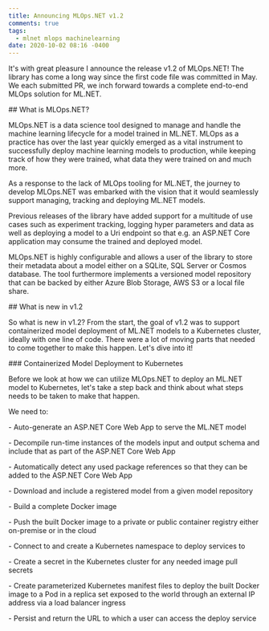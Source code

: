 ```yaml
---
title: Announcing MLOps.NET v1.2
comments: true
tags:
  - mlnet mlops machinelearning
date: 2020-10-02 08:16 -0400
---
```

It's with great pleasure I announce the release v1.2 of MLOps.NET! The library has come a long way since the first code file was committed in May. We each submitted PR, we inch forward towards a complete end-to-end MLOps solution for ML.NET.

\## What is MLOps.NET?

MLOps.NET is a data science tool designed to manage and handle the machine learning lifecycle for a model trained in ML.NET. MLOps as a practice has over the last year quickly emerged as a vital instrument to successfully deploy machine learning models to production, while keeping track of how they were trained, what data they were trained on and much more.

As a response to the lack of MLOps tooling for ML.NET, the journey to develop MLOps.NET was embarked with the vision that it would seamlessly support managing, tracking and deploying ML.NET models.

Previous releases of the library have added support for a multitude of use cases such as experiment tracking, logging hyper parameters and data as well as deploying a model to a Uri endpoint so that e.g. an ASP.NET Core application may consume the trained and deployed model. 

MLOps.NET is highly configurable and allows a user of the library to store their metadata about a model either on a SQLite, SQL Server or Cosmos database. The tool furthermore implements a versioned model repository that can be backed by either Azure Blob Storage, AWS S3 or a local file share. 



\## What is new in v1.2

So what is new in v1.2? From the start, the goal of v1.2 was to support containerized model deployment of ML.NET models to a Kubernetes cluster, ideally with one line of code. There were a lot of moving parts that needed to come together to make this happen. Let's dive into it! 



\### Containerized Model Deployment to Kubernetes

Before we look at how we can utilize MLOps.NET to deploy an ML.NET model to Kubernetes, let's take a step back and think about what steps needs to be taken to make that happen.



We need to:

\- Auto-generate an ASP.NET Core Web App to serve the ML.NET model

\- Decompile run-time instances of the models input and output schema and include that as part of the ASP.NET Core Web App

\- Automatically detect any used package references so that they can be added to the ASP.NET Core Web App

\- Download and include a registered model from a given model repository

\- Build a complete Docker image

\- Push the built Docker image to a private or public container registry either on-premise or in the cloud

\- Connect to and create a Kubernetes namespace to deploy services to

\- Create a secret in the Kubernetes cluster for any needed image pull secrets

\- Create parameterized Kubernetes manifest files to deploy the built Docker image to a Pod in a replica set exposed to the world through an external IP address via a load balancer ingress 

\- Persist and return the URL to which a user can access the deploy service